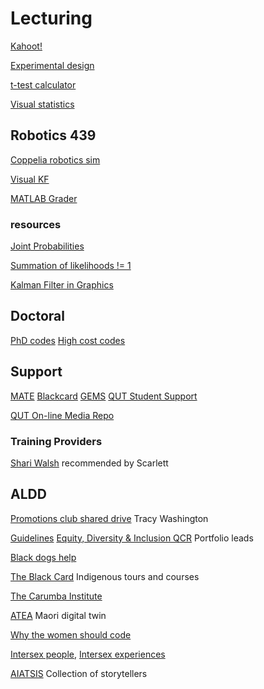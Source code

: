 # Lecturing
<!-- Lecturing and teaching links, incl. ALDD -->

[Kahoot!](https://kahoot.com/academy/study/)


[Experimental design](https://www.britannica.com/science/statistics/Experimental-design)

[t-test calculator](https://www.graphpad.com/quickcalcs/ttest2/)

[Visual statistics](https://seeing-theory.brown.edu/index.html)

## Robotics 439
[Coppelia robotics sim](https://www.coppeliarobotics.com/)

[Visual KF](https://www.bzarg.com/p/how-a-kalman-filter-works-in-pictures/)

[MATLAB Grader](https://grader.mathworks.com/)

### resources
[Joint Probabilities](https://www.investopedia.com/terms/j/jointprobability.asp#:~:text=Joint%20probability%20is%20a%20statistical,time%20that%20event%20X%20occurs.)

[Summation of likelihoods != 1](https://www.quora.com/What-is-an-intuitive-explanation-for-why-a-likelihood-function-doesnt-sum-or-integrate-to-1)

[Kalman Filter in Graphics](http://www.bzarg.com/p/how-a-kalman-filter-works-in-pictures/)

## Doctoral
[PhD codes](https://www.abs.gov.au/ausstats/abs@.nsf/0/53B75DFA4C63C20ACA256AAF001FCA6F?opendocument)
[High cost codes](https://heimshelp.dese.gov.au/resources/reports/HDR-Course-Completions-Detailed-Report)

## Support
[MATE](https://matebystander.edu.au/)
[Blackcard](https://www.theblackcard.com.au/)
[GEMS](https://qutgems.wixsite.com/gems)
[QUT Student Support](https://www.qut.edu.au/study/student-life/support)

[QUT On-line Media Repo](https://mediahub.qut.edu.au/user-media)

### Training Providers
[Shari Walsh](https://services.anu.edu.au/training/resilient-researcher-webinars-with-dr-shari-Walsh) recommended by Scarlett

## ALDD
[Promotions club shared drive](https://connectqutedu-my.sharepoint.com/personal/washintl_qut_edu_au/_layouts/15/onedrive.aspx?ct=1652084658201&or=OWA%2DNT&cid=c4eab5c0%2Dbfd2%2D9da3%2D07ce%2Db2506561d2ca&ga=1&id=%2Fpersonal%2Fwashintl%5Fqut%5Fedu%5Fau%2FDocuments%2FFoE%20Promotion%20Club%2FD%5FE%20Promotion%20Club%2FAcademic%20Profile%20Optimisation) Tracy Washington

[Guidelines](https://cms.qut.edu.au/__data/assets/pdf_file/0008/477143/qut-guidelines-for-aboriginal-torres-strait-islander-terminology.pdf)
[Equity, Diversity & Inclusion QCR](https://wiki.qut.edu.au/pages/viewpage.action?pageId=391493997) Portfolio leads 

[Black dogs help](https://www.blackdoginstitute.org.au/education-services/webinars/upcoming-community-webinars/)

[The Black Card](https://www.theblackcard.com.au/cultural-capability-program/) Indigenous tours and courses

[The Carumba Institute](https://www.qut.edu.au/research/carumba-institute)

[ATEA](https://www.sftichallenge.govt.nz/our-research/projects/spearhead/atea/) Maori digital twin

[Why the women should code](https://betterprogramming.pub/why-more-women-should-learn-how-to-code-and-how-you-can-start-3a255efe8fd3)

[Intersex people](https://youtu.be/SlT3u_CYTPk), [Intersex experiences](https://www.teenvogue.com/gallery/young-people-on-how-they-found-out-they-are-intersex)

[AIATSIS](https://aiatsis.gov.au/about-aiatsis) Collection of storytellers 
